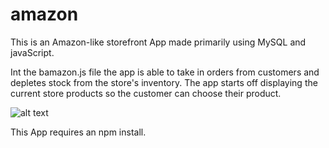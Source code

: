 # amazon

This is an Amazon-like storefront App made primarily using MySQL and javaScript.

Int the bamazon.js file the app is able to take in orders from customers and depletes stock from the store's inventory. The app starts off displaying the current store products so the customer can choose their product.

![alt text](./Screenshots/display)

This App requires an npm install.
